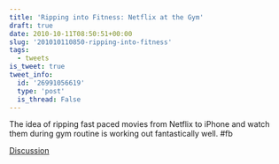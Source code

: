 ```yaml
---
title: 'Ripping into Fitness: Netflix at the Gym'
draft: true
date: 2010-10-11T08:50:51+00:00
slug: '201010110850-ripping-into-fitness'
tags:
  - tweets
is_tweet: true
tweet_info:
  id: '26991056619'
  type: 'post'
  is_thread: False
---
```




The idea of ripping fast paced movies from Netflix to iPhone and watch them during gym routine is working out fantastically well. #fb

[Discussion](https://x.com/sytelus/status/26991056619)
